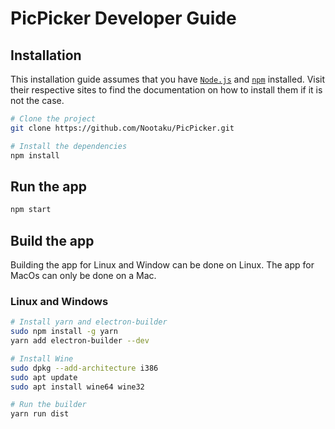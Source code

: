 # PicPicker Developer Guide

## Installation

This installation guide assumes that you have [`Node.js`](https://nodejs.org/en/download/) and [`npm`](https://docs.npmjs.com/) installed. Visit their respective sites to find the documentation on how to install them if it is not the case.

```bash
# Clone the project
git clone https://github.com/Nootaku/PicPicker.git

# Install the dependencies
npm install
```

## Run the app

```bash
npm start
```

## Build the app

Building the app for Linux and Window can be done on Linux. The app for MacOs can only be done on a Mac.

### Linux and Windows

```bash
# Install yarn and electron-builder
sudo npm install -g yarn
yarn add electron-builder --dev

# Install Wine
sudo dpkg --add-architecture i386
sudo apt update
sudo apt install wine64 wine32

# Run the builder
yarn run dist
```
